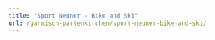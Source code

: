 ```yaml
---
title: "Sport Neuner - Bike and Ski"
url: /garmisch-partenkirchen/sport-neuner-bike-and-ski/
---
```

